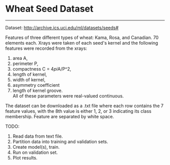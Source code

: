 # Wheat Seed Dataset
--- 
Dataset: http://archive.ics.uci.edu/ml/datasets/seeds#  

Features of three different types of wheat: Kama, Rosa, and Canadian. 70 elements each. 
Xrays were taken of each seed's kernel and the following features were recorded from the xrays:
1. area A,  
2. perimeter P,  
3. compactness C = 4*pi*A/P^2,  
4. length of kernel,  
5. width of kernel,  
6. asymmetry coefficient  
7. length of kernel groove.  
All of these parameters were real-valued continuous.

The dataset can be downloaded as a .txt file where each row contains the 7 feature values, with
the 8th value is either 1, 2, or 3 indicating its class membership. Feature are separated by white space.

TODO:
1. Read data from text file. 
2. Partition data into training and validation sets. 
3. Create model(s), train. 
4. Run on validation set. 
5. Plot results.


